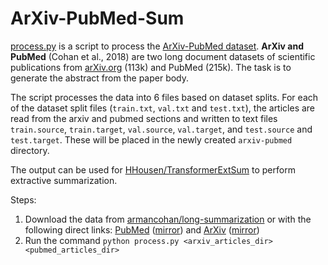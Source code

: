# ArXiv-PubMed-Sum

[process.py](process.py) is a script to process the [ArXiv-PubMed dataset](https://github.com/armancohan/long-summarization). **ArXiv and PubMed** (Cohan et al., 2018) are two long document datasets of scientific publications
from [arXiv.org](http://arxiv.org/) (113k) and PubMed (215k). The task is to generate the abstract from the paper body. 

The script processes the data into 6 files based on dataset splits. For each of the dataset split files (`train.txt`, `val.txt` and `test.txt`), the articles are read from the arxiv and pubmed sections and written to text files `train.source`, `train.target`, `val.source`, `val.target`, and `test.source` and `test.target`. These will be placed in the newly created `arxiv-pubmed` directory.

The output can be used for [HHousen/TransformerExtSum](https://github.com/HHousen/TransformerExtSum) to perform extractive summarization.

Steps:

1. Download the data from [armancohan/long-summarization](https://github.com/armancohan/long-summarization) or with the following direct links: [PubMed](https://bit.ly/2VsKNvt) ([mirror](https://bit.ly/2VLPJuh)) and [ArXiv](https://bit.ly/2wWeVpp) ([mirror](https://bit.ly/2VPWnzs))
2. Run the command `python process.py <arxiv_articles_dir> <pubmed_articles_dir>`